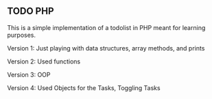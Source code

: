 ## TODO PHP

This is a simple implementation of a todolist in PHP meant for learning purposes.

Version 1: Just playing with data structures, array methods, and prints

Version 2: Used functions

Version 3: OOP

Version 4: Used Objects for the Tasks, Toggling Tasks